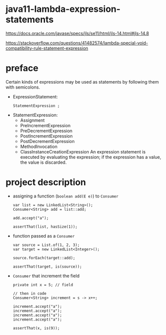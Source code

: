 # java11-lambda-expression-statements
https://docs.oracle.com/javase/specs/jls/se11/html/jls-14.html#jls-14.8

https://stackoverflow.com/questions/41482574/lambda-special-void-compatibility-rule-statement-expression

# preface
Certain kinds of expressions may be used as 
statements by following them with semicolons.

* ExpressionStatement:
    ```
    StatementExpression ;
    ```
* StatementExpression:
    * Assignment 
    * PreIncrementExpression 
    * PreDecrementExpression 
    * PostIncrementExpression 
    * PostDecrementExpression 
    * MethodInvocation 
    * ClassInstanceCreationExpression
An expression statement is executed by evaluating the expression; 
if the expression has a value, the value is discarded.

# project description
* assigning a function (`boolean add(E e)`) to `Consumer`
    ```
    var list = new LinkedList<String>();
    Consumer<String> add = list::add;
    
    add.accept("a");
    
    assertThat(list, hasSize(1));
    ```
* function passed as a `Consumer`
    ```
    var source = List.of(1, 2, 3);
    var target = new LinkedList<Integer>();
    
    source.forEach(target::add);
    
    assertThat(target, is(source));
    ```
* `Consumer` that increment the field
    ```
    private int x = 5; // field
    
    // then in code
    Consumer<String> increment = s -> x++;
    
    increment.accept("a");
    increment.accept("a");
    increment.accept("a");
    increment.accept("a");
    
    assertThat(x, is(9));
    ```
